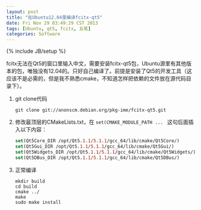 ```yaml
---
layout: post
title: "在Ubuntu12.04里编译fcitx-qt5"
date: Fri Nov 29 03:49:29 CST 2013
tags: [Ubuntu, qt5, fcitx, 五笔]
categories: Software 
---
```

{% include JB/setup %}

fcitx无法在Qt5的窗口里输入中文，需要安装fcitx-qt5包，Ubuntu源里有其他版本的包，唯独没有12.04的。只好自己编译了。前提是安装了Qt5的开发工具（这应该不是必需的，但是我不熟悉cmake，不知道怎样把依赖的文件放在源代码目录下）。

1.	git clone代码 

	~~~shell
	git clone git://anonscm.debian.org/pkg-ime/fcitx-qt5.git
	~~~

2.	修改最顶层的CMakeLists.txt，在 `set(CMAKE_MODULE_PATH ... ` 这句后面插入以下内容：

	~~~cmake
	set(Qt5Core_DIR /opt/Qt5.1.1/5.1.1/gcc_64/lib/cmake/Qt5Core/)
	set(Qt5Gui_DIR /opt/Qt5.1.1/5.1.1/gcc_64/lib/cmake/Qt5Gui/)
	set(Qt5Widgets_DIR /opt/Qt5.1.1/5.1.1/gcc_64/lib/cmake/Qt5Widgets/)
	set(Qt5DBus_DIR /opt/Qt5.1.1/5.1.1/gcc_64/lib/cmake/Qt5DBus/)
	~~~

3.	正常编译

	~~~shell
	mkdir build
	cd build
	cmake ../
	make
	sudo make install
	~~~
